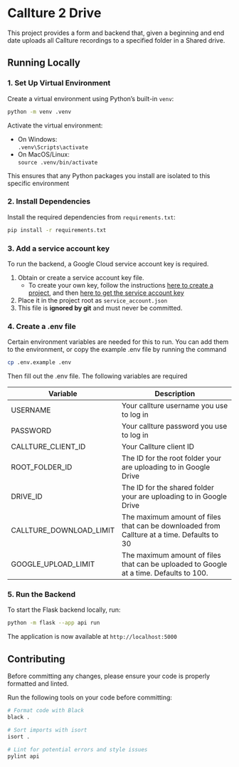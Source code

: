 # Callture 2 Drive

This project provides a form and backend that, given a beginning and end date uploads all Callture recordings to a specified folder in a Shared drive.

## Running Locally

### 1. Set Up Virtual Environment

Create a virtual environment using Python’s built-in `venv`:

```bash
python -m venv .venv
```

Activate the virtual environment:

- On Windows: \
  `.venv\Scripts\activate`
- On MacOS/Linux: \
  `source .venv/bin/activate`

This ensures that any Python packages you install are isolated to this specific environment

### 2. Install Dependencies

Install the required dependencies from `requirements.txt`:

```bash
pip install -r requirements.txt
```

### 3. **Add a service account key**

To run the backend, a Google Cloud service account key is required.

1. Obtain or create a service account key file.
   - To create your own key, follow the instructions [here to create a project](https://cloud.google.com/iam/docs/service-accounts-create), and then [here to get the service account key](https://stackoverflow.com/questions/46287267/how-can-i-get-the-file-service-account-json-for-google-translate-api)
2. Place it in the project root as `service_account.json`
3. This file is **ignored by git** and must never be committed.

### 4. Create a .env file

Certain environment variables are needed for this to run.
You can add them to the environment, or copy the example .env file by running the command

```bash
cp .env.example .env
```

Then fill out the .env file. The following variables are required

| **Variable**            | **Description**                                                                            |
| ----------------------- | ------------------------------------------------------------------------------------------ |
| USERNAME                | Your callture username you use to log in                                                   |
| PASSWORD                | Your callture password you use to log in                                                   |
| CALLTURE_CLIENT_ID      | Your Callture client ID                                                                    |
| ROOT_FOLDER_ID          | The ID for the root folder your are uploading to in Google Drive                           |
| DRIVE_ID                | The ID for the shared folder your are uploading to in Google Drive                         |
| CALLTURE_DOWNLOAD_LIMIT | The maximum amount of files that can be downloaded from Callture at a time. Defaults to 30 |
| GOOGLE_UPLOAD_LIMIT     | The maximum amount of files that can be uploaded to Google at a time. Defaults to 100.     |

### 5. Run the Backend

To start the Flask backend locally, run:

```bash
python -m flask --app api run
```

The application is now available at `http://localhost:5000`

## Contributing

Before committing any changes, please ensure your code is properly formatted and linted.

Run the following tools on your code before committing:

```bash
# Format code with Black
black .

# Sort imports with isort
isort .

# Lint for potential errors and style issues
pylint api
```
